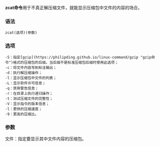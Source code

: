 **zcat命令**用于不真正解压缩文件，就能显示压缩包中文件的内容的场合。

### 语法  

```
zcat(选项)(参数)
```

### 选项  

```
-S：指定[gzip](https://philipding.github.io/linux-command/gzip "gzip命令")格式的压缩包的后缀。当后缀不是标准压缩包后缀时使用此选项；
-c：将文件内容写到标注输出；
-d：执行解压缩操作；
-l：显示压缩包中文件的列表；
-L：显示软件许可信息；
-q：禁用警告信息；
-r：在目录上执行递归操作；
-t：测试压缩文件的完整性；
-V：显示指令的版本信息；
-l：更快的压缩速度；
-9：更高的压缩比。
```

### 参数  

文件：指定要显示其中文件内容的压缩包。